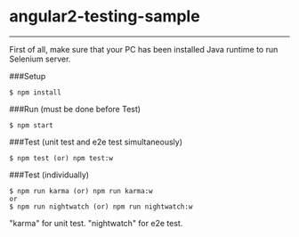 # angular2-testing-sample

---

First of all, make sure that your PC has been installed Java runtime to run Selenium server.

###Setup
```
$ npm install
```

###Run (must be done before Test)
```
$ npm start
```

###Test (unit test and e2e test simultaneously)
```
$ npm test (or) npm test:w
```

###Test (individually)
```
$ npm run karma (or) npm run karma:w
or
$ npm run nightwatch (or) npm run nightwatch:w
```
"karma" for unit test. "nightwatch" for e2e test.